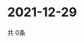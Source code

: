 # 2021-12-29
  共 0条

  <!-- BEGIN -->
  <!-- 最后更新时间Wed Dec 29 2021 09:04:14 GMT+0000 (Coordinated Universal Time) -->
  
  <!-- END -->
  
  